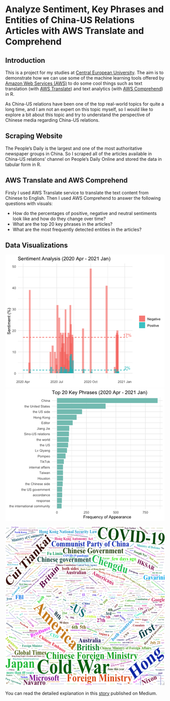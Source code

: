 # Analyze Sentiment, Key Phrases and Entities of China-US Relations Articles with AWS Translate and Comprehend
## Introduction
This is a project for my studies at [Central European University](https://www.ceu.edu/). The aim is to demonstrate how we can use some of the machine learning tools offered by [Amazon Web Services (AWS)](https://aws.amazon.com) to do some cool things such as text translation (with [AWS Translate](https://aws.amazon.com/translate/)) and text analytics (with [AWS Comprehend](https://aws.amazon.com/comprehend/)) in R.

As China-US relations have been one of the top real-world topics for quite a long time, and I am not an expert on this topic myself, so I would like to explore a bit about this topic and try to understand the perspective of Chinese media regarding China-US relations.

## Scraping Website
The People’s Daily is the largest and one of the most authoritative newspaper groups in China. So I scraped all of the articles available in China-US relations’ channel on People’s Daily Online and stored the data in tabular form in R.

## AWS Translate and AWS Comprehend
Firsly I used AWS Translate service to translate the text content from Chinese to English. Then I used AWS Comprehend to answer the following questions with visuals:
+ How do the percentages of positive, negative and neutral sentiments look like and how do they change over time?
+ What are the top 20 key phrases in the articles?
+ What are the most frequently detected entities in the articles?

## Data Visualizations
![sentiment_analysis_over_time](/visuals/sentiment_analysis_over_time_barchart.png)
![top_20_phrases](/visuals/top_20_phrases_barchart.png)
<p align="center">
  <img src="/visuals/entities_detection_wordcloud.png" width="600" height="500">
</p>

You can read the detailed explanation in this [story](https://medium.com/@xibei_chen/analyze-articles-in-china-us-relations-channel-on-people-cn-b21a08fed220) published on Medium.


